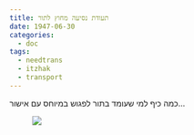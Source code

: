 ```yaml
---
title: תעודת נסיעה מחוץ לתור
date: 1947-06-30
categories:
  - doc
tags:
  - needtrans
  - itzhak
  - transport
---
```


כמה כיף למי שעומד בתור לפגוש במיוחס עם אישור...

<figure class="half">
    <a  href="/haskindocs/assets/images/1947-06-30-off-queue.jpg">
    <img src="/haskindocs/assets/images/1947-06-30-off-queue.jpg"></a>
</figure>

